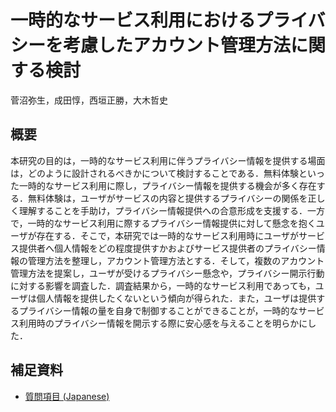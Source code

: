 # 一時的なサービス利用におけるプライバシーを考慮したアカウント管理方法に関する検討
菅沼弥生，成田惇，西垣正勝，大木哲史

## 概要
本研究の目的は，一時的なサービス利用に伴うプライバシー情報を提供する場面は，どのように設計されるべきかについて検討することである．無料体験といった一時的なサービス利用に際し，プライバシー情報を提供する機会が多く存在する．無料体験は，ユーザがサービスの内容と提供するプライバシーの関係を正しく理解することを手助け，プライバシー情報提供への合意形成を支援する．一方で，一時的なサービス利用に際するプライバシー情報提供に対して懸念を抱くユーザが存在する．そこで，本研究では一時的なサービス利用時にユーザがサービス提供者へ個人情報をどの程度提供すかおよびサービス提供者のプライバシー情報の管理方法を整理し，アカウント管理方法とする．そして，複数のアカウント管理方法を提案し，ユーザが受けるプライバシー懸念や，プライバシー開示行動に対する影響を調査した．調査結果から，一時的なサービス利用であっても，ユーザは個人情報を提供したくないという傾向が得られた．また，ユーザは提供するプライバシー情報の量を自身で制御することができることが，一時的なサービス利用時のプライバシー情報を開示する際に安心感を与えることを明らかにした．

## 補足資料
- [質問項目 (Japanese)](./ja/)
